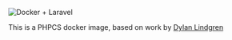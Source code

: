 ![Docker + Laravel](https://cloud.githubusercontent.com/assets/6241518/4891721/25ebb90e-63ab-11e4-9eb6-09d8d62d8cb1.jpg)

This is a PHPCS docker image, based on work by [Dylan Lindgren](https://github.com/dylanlindgren)
